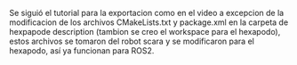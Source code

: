 Se siguió el tutorial para la exportacion como en el video a excepcion de la modificacion de los archivos CMakeLists.txt  y package.xml en la carpeta de hexpapode description (tambion se creo el workspace para el hexapodo), estos archivos se tomaron del robot scara y se modificaron para el hexapodo, así ya funcionan para ROS2.
